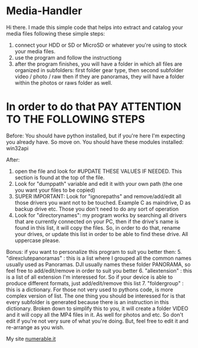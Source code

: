 # Media-Handler
Hi there. I made this simple code that helps into extract and catalog your media files following these simple steps:
1. connect your HDD or SD or MicroSD or whatever you're using to stock your media files.
2. use the program and follow the instructiong
3. after the program finishes, you will have a folder in which all files are organized in subfolders: first folder gear type, then second subfolder video / photo / raw then
   if they are panoramas, they will have a folder within the photos or raws folder as well.
   
# In order to do that PAY ATTENTION TO THE FOLLOWING STEPS   

Before:
You should have python installed, but if you're here I'm expecting you already have. So move on.
You should have these modules installed: win32api

After:
1. open the file and look for #UPDATE THESE VALUES IF NEEDED. This section is found at the top of the file.
2. Look for "dumppath" variable and edit it with your own path (the one you want your files to be copied)
3. SUPER IMPORTANT: Look for "ignorepaths" and remove/add/edit all those drivers you want not to be touched. Example C as maindrive, D as backup drive etc. 
   Those you don't need to do any sort of operation
4. Look for "directorynames": my program works by searching all drivers that are currently connected on your PC, then if the drive's name is found in this list, it will copy the
   files. So, in order to do that, rename your drives, or update this list in order to be able to find these drive. All uppercase please.

Bonus:
if you want to personalize this program to suit you better then:
5. "direxclutepanoramas" : this is a list where I grouped all the common names usually used as Panoramas. DJI usually names these folder PANORAMA, so feel free to add/edit/remove
   in order to suit you better
6. "allextension" : this is a list of all extension I'm interessed for. So if your device is able to produce different formats, just add/edit/remove this list
7. "foldergroup"  : this is a dictionary. For those not very used to pythons code, is more complex version of list. The one thing you should be interessed for is that every 
   subfolder is generated because there is an instruction in this dictionary. 
   Broken down to simplify this to you, it will create a folder VIDEO and it will copy all the MP4 files in it. As well for photos and etc. So don't edit if you're not very
   sure of what you're doing. But, feel free to edit it and re-arrange as you wish.
   
My site [numerable.it](www.numerable.it)
